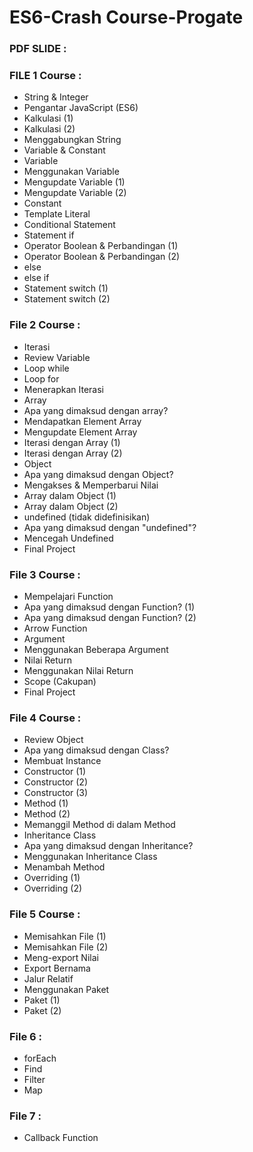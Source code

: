 # ES6-Crash Course-Progate

### PDF SLIDE  :


### FILE 1 Course : 
- String & Integer
- Pengantar JavaScript (ES6)
- Kalkulasi (1)
- Kalkulasi (2)
- Menggabungkan String
- Variable & Constant
- Variable
- Menggunakan Variable
- Mengupdate Variable (1)
- Mengupdate Variable (2)
- Constant
- Template Literal
- Conditional Statement
- Statement if
- Operator Boolean & Perbandingan (1)
- Operator Boolean & Perbandingan (2)
- else
- else if
- Statement switch (1)
- Statement switch (2)

### File 2 Course : 
- Iterasi
- Review Variable
- Loop while
- Loop for
- Menerapkan Iterasi
- Array
- Apa yang dimaksud dengan array?
- Mendapatkan Element Array
- Mengupdate Element Array
- Iterasi dengan Array (1)
- Iterasi dengan Array (2)
- Object
- Apa yang dimaksud dengan Object?
- Mengakses & Memperbarui Nilai
- Array dalam Object (1)
- Array dalam Object (2)
- undefined (tidak didefinisikan)
- Apa yang dimaksud dengan "undefined"?
- Mencegah Undefined
- Final Project

### File 3 Course :
- Mempelajari Function
- Apa yang dimaksud dengan Function? (1)
- Apa yang dimaksud dengan Function? (2)
- Arrow Function
- Argument
- Menggunakan Beberapa Argument
- Nilai Return
- Menggunakan Nilai Return
- Scope (Cakupan)
- Final Project

### File 4 Course :
- Review Object
- Apa yang dimaksud dengan Class?
- Membuat Instance
- Constructor (1)
- Constructor (2)
- Constructor (3)
- Method (1)
- Method (2)
- Memanggil Method di dalam Method
- Inheritance Class
- Apa yang dimaksud dengan Inheritance?
- Menggunakan Inheritance Class
- Menambah Method
- Overriding (1)
- Overriding (2)

### File 5 Course :
- Memisahkan File (1)
- Memisahkan File (2)
- Meng-export Nilai
- Export Bernama
- Jalur Relatif
- Menggunakan Paket
- Paket (1)
- Paket (2)

### File 6 : 
- forEach
- Find
- Filter
- Map

### File 7 : 
- Callback Function

